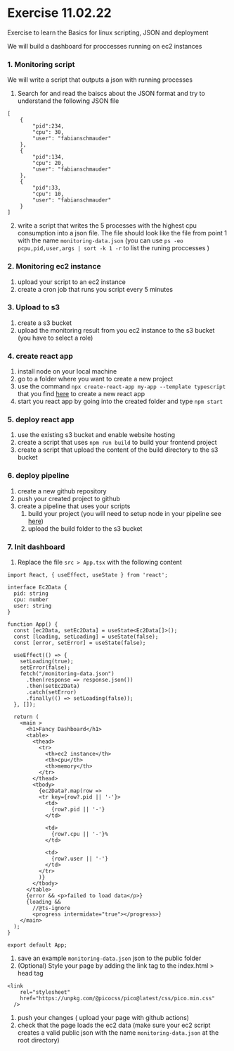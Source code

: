 # Exercise 11.02.22 

Exercise to learn the Basics for linux scripting, JSON and deployment

We will build a dashboard for proccesses running on ec2 instances

### 1. Monitoring script
We will write a script that outputs a json with running processes
1. Search for and read the baiscs about the JSON format and try to understand the following JSON file 
```
[
    {
        "pid":234,
        "cpu": 30,
        "user": "fabianschmauder"
    },
    {
        "pid":134,
        "cpu": 20,
        "user": "fabianschmauder"
    },
    {
        "pid":33,
        "cpu": 10,
        "user": "fabianschmauder"
    }
]
```
2. write a script that writes the 5 processes with the highest cpu consumption into a json file. The file should look like the file from point 1 with the name `monitoring-data.json` (you can use `ps -eo pcpu,pid,user,args | sort -k 1 -r` to list the runing proccesses )

### 2. Monitoring ec2 instance
1. upload your script to an ec2 instance
1. create a cron job that runs you script every 5 minutes

### 3. Upload to s3
1. create a s3 bucket
1. upload the monitoring result from you ec2 instance to the s3 bucket (you have to select a role)

### 4. create react app
1. install node on your local machine
1. go to a folder where you want to create a new project
1. use the command `npx create-react-app my-app --template typescript` that you find [here](https://create-react-app.dev/docs/adding-typescript/) to create a new react app
1. start you react app by going into the created folder and type `npm start`

### 5. deploy react app
1. use the existing s3 bucket and enable website hosting
1. create a script that uses `npm run build` to build your frontend project
1. create a script that upload the content of the build directory to the s3 bucket

### 6. deploy pipeline
1. create a new github repository
1. push your created project to github
1. create a pipeline that uses your scripts 
    1. build your project (you will need to setup node in your pipeline see [here](https://github.com/actions/setup-node))
    1. upload the build folder to the s3 bucket


### 7. Init dashboard
1. Replace the file `src > App.tsx` with the following content
```
import React, { useEffect, useState } from 'react';

interface Ec2Data {
  pid: string
  cpu: number
  user: string
}

function App() {
  const [ec2Data, setEc2Data] = useState<Ec2Data[]>();
  const [loading, setLoading] = useState(false);
  const [error, setError] = useState(false);

  useEffect(() => {
    setLoading(true);
    setError(false);
    fetch("/monitoring-data.json")
      .then(response => response.json())
      .then(setEc2Data)
      .catch(setError)
      .finally(() => setLoading(false));
  }, []);

  return (
    <main >
      <h1>Fancy Dashboard</h1>
      <table>
        <thead>
          <tr>
            <th>ec2 instance</th>
            <th>cpu</th>
            <th>memory</th>
          </tr>
        </thead>
        <tbody>
          {ec2Data?.map(row => 
          <tr key={row?.pid || '-'}>
            <td>
              {row?.pid || '-'}
            </td>

            <td>
              {row?.cpu || '-'}%
            </td>

            <td>
              {row?.user || '-'}
            </td>
          </tr>
          )}
        </tbody>
      </table>
      {error && <p>failed to load data</p>}
      {loading &&
        //@ts-ignore
        <progress intermidate="true"></progress>}
    </main>
  );
}

export default App;
```
1. save an example `monitoring-data.json` json to the public folder
1. (Optional) Style your page by adding the link tag to the index.html > head tag 
```
<link
    rel="stylesheet"
    href="https://unpkg.com/@picocss/pico@latest/css/pico.min.css"
  />
```
1. push your changes ( upload your page with github actions)
1. check that the page loads the ec2 data (make sure your ec2 script creates a valid public json with the name `monitoring-data.json`  at the root directory)
